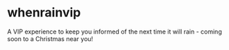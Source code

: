 # whenrainvip
A VIP experience to keep you informed of the next time it will rain - coming soon to a Christmas near you!
